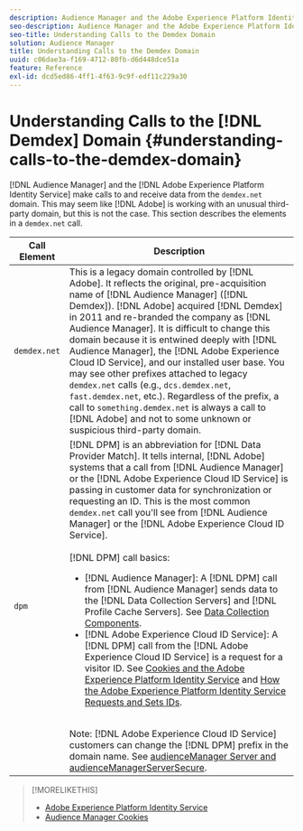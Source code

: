 ```yaml
---
description: Audience Manager and the Adobe Experience Platform Identity Service make calls to and receive data from the demdex.net domain. This may seem like Adobe is working with an unusual third-party domain, but this is not the case. This section describes the elements in a demdex.net call.
seo-description: Audience Manager and the Adobe Experience Platform Identity Service make calls to and receive data from the demdex.net domain. This may seem like Adobe is working with an unusual third-party domain, but this is not the case. This section describes the elements in a demdex.net call.
seo-title: Understanding Calls to the Demdex Domain
solution: Audience Manager
title: Understanding Calls to the Demdex Domain
uuid: c06dae3a-f169-4712-80fb-d6d448dce51a
feature: Reference
exl-id: dcd5ed86-4ff1-4f63-9c9f-edf11c229a30
---
```

# Understanding Calls to the [!DNL Demdex] Domain {#understanding-calls-to-the-demdex-domain}

[!DNL Audience Manager] and the [!DNL Adobe Experience Platform Identity Service] make calls to and receive data from the `demdex.net` domain. This may seem like [!DNL Adobe] is working with an unusual third-party domain, but this is not the case. This section describes the elements in a `demdex.net` call.

|Call Element|Description|
|---|---|
|`demdex.net`|This is a legacy domain controlled by [!DNL Adobe]. It reflects the original, pre-acquisition name of [!DNL Audience Manager] ([!DNL Demdex]). [!DNL Adobe] acquired [!DNL Demdex] in 2011 and re-branded the company as [!DNL Audience Manager]. It is difficult to change this domain because it is entwined deeply with [!DNL Audience Manager], the [!DNL Adobe Experience Cloud ID Service], and our installed user base. You may see other prefixes attached to legacy `demdex.net` calls (e.g., `dcs.demdex.net`, `fast.demdex.net`, etc.). Regardless of the prefix, a call to `something.demdex.net` is always a call to [!DNL Adobe] and not to some unknown or suspicious third-party domain.|
|`dpm`|[!DNL DPM] is an abbreviation for [!DNL Data Provider Match]. It tells internal, [!DNL Adobe] systems that a call from [!DNL Audience Manager] or the [!DNL Adobe Experience Cloud ID Service] is passing in customer data for synchronization or requesting an ID. This is the most common `demdex.net` call you'll see from [!DNL Audience Manager] or the [!DNL Adobe Experience Cloud ID Service]. <br><br>[!DNL DPM] call basics: <ul><li>[!DNL Audience Manager]: A [!DNL DPM] call from [!DNL Audience Manager] sends data to the [!DNL Data Collection Servers] and [!DNL Profile Cache Servers]. See [Data Collection Components](../reference/system-components/components-data-collection.md).</li><li>[!DNL Adobe Experience Cloud ID Service]: A [!DNL DPM] call from the [!DNL Adobe Experience Cloud ID Service] is a request for a visitor ID. See [Cookies and the Adobe Experience Platform Identity Service](https://docs.adobe.com/content/help/en/id-service/using/intro/cookies.html) and [How the Adobe Experience Platform Identity Service Requests and Sets IDs](https://docs.adobe.com/content/help/en/id-service/using/intro/id-request.html).</li></ul><br>Note: [!DNL Adobe Experience Cloud ID Service] customers can change the [!DNL DPM] prefix in the domain name. See [audienceManager Server and audienceManagerServerSecure](https://docs.adobe.com/content/help/en/id-service/using/id-service-api/configurations/subdomain-config.html).|

>[!MORELIKETHIS]
>
>* [Adobe Experience Platform Identity Service](https://docs.adobe.com/content/help/en/id-service/using/home.html)
>* [Audience Manager Cookies](https://docs.adobe.com/content/help/en/core-services/interface/ec-cookies/cookies-am.html)
